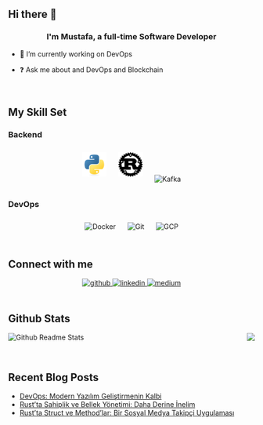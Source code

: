## Hi there 👋

### <div align="center">I'm Mustafa, a full-time Software Developer </div>  
  

- 🔭 I’m currently working on DevOps
  

- ❓ Ask me about and DevOps and Blockchain
  
  
<br/>  


## My Skill Set  

</div></td><td valign="top" width="33%">

### Backend  
<div align="center">  
<img style="margin: 10px" src="https://raw.githubusercontent.com/devicons/devicon/master/icons/python/python-original.svg" alt="Python" height="50" />
<img style="margin: 10px" src="https://raw.githubusercontent.com/devicons/devicon/master/icons/rust/rust-original.svg" alt="Rust" height="50" />    
<img style="margin: 10px" src="https://www.vectorlogo.zone/logos/apache_kafka/apache_kafka-icon.svg" alt="Kafka" height="50" />   
</div></td><td valign="top" width="33%">

### DevOps  
<div align="center">  
<img style="margin: 10px" src="https://www.vectorlogo.zone/logos/docker/docker-icon.svg" alt="Docker" height="50" />    
<img style="margin: 10px" src="https://www.vectorlogo.zone/logos/git-scm/git-scm-icon.svg" alt="Git" height="50" />
<img style="margin: 10px" src="https://www.vectorlogo.zone/logos/google_cloud/google_cloud-icon.svg" alt="GCP" height="50" />  
</div></td></tr></table>  

<br/>  


## Connect with me  
<div align="center">

<a href="https://github.com/mustafasenliik" target="_blank">
<img src=https://img.shields.io/badge/github-%2324292e.svg?&style=for-the-badge&logo=github&logoColor=white alt=github style="margin-bottom: 5px;" />
</a>
<a href="https://linkedin.com/in/mustafasenlik" target="_blank">
<img src=https://img.shields.io/badge/linkedin-%2300acee.svg?&style=for-the-badge&logo=linkedin&logoColor=white alt=linkedin style="margin-bottom: 5px;" />
</a>
  <a href="https://medium.com/@mustafasenliik" target="_blank">
<img src=https://img.shields.io/badge/medium-%2324298e.svg?&style=for-the-badge&logo=medium&logoColor=white alt=medium style="margin-bottom: 5px;" />
</a>
</div>  
  

<br/>  


## Github Stats  
<div align="right"><img src="https://github-readme-stats.vercel.app/api/top-langs/?username=mustafasenliik" align="right" /></div>  

![Github Readme Stats](https://github-readme-stats.vercel.app/api?username=mustafasenliik&show_icons=true&count_private=true)  

<br/>  


## Recent Blog Posts  
<!-- BLOG-POST-LIST:START -->
- [DevOps: Modern Yazılım Geliştirmenin Kalbi](https://medium.com/@mustafasenliik/devops-modern-yaz%C4%B1l%C4%B1m-geli%C5%9Ftirmenin-kalbi-e444e4162a60)
- [Rust’ta Sahiplik ve Bellek Yönetimi: Daha Derine İnelim](https://medium.com/@mustafasenliik/rustta-sahiplik-ownership-nedir-ve-neden-%C3%B6nemlidir-c0ffccb55dfe)
- [Rust’ta Struct ve Method’lar: Bir Sosyal Medya Takipçi Uygulaması](https://medium.com/@mustafasenliik/rustta-struct-ve-method-lar-bir-sosyal-medya-takip%C3%A7i-uygulamas%C4%B1-7d3e750075b1)
<!-- BLOG-POST-LIST:END -->  

<br/>  

</div>  
